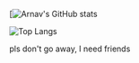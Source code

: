 [![Arnav's GitHub stats](https://github-readme-stats.vercel.app/api?username=AG6789&show_icons=true&theme=radical)

![Top Langs](https://github-readme-stats.vercel.app/api/top-langs/?username=AG6789&theme=radical)

pls don't go away, I need friends
